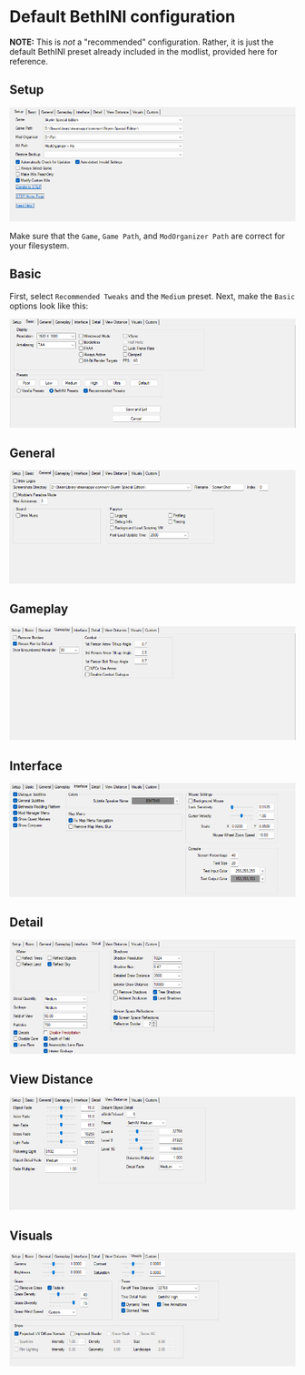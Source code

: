 # Default BethINI configuration

**NOTE:** This is _not_ a "recommended" configuration. Rather, it is just the default BethINI preset already included in the modlist, provided here for reference.

## Setup

![setup](assets/bethini/1.%20setup.png)

Make sure that the `Game`, `Game Path`, and `ModOrganizer Path` are correct for your filesystem.

## Basic

First, select `Recommended Tweaks` and the `Medium` preset. Next, make the `Basic` options look like this:

![basic](assets/bethini/2.%20basic.png)

## General

![general](assets/bethini/3.%20general.png)

## Gameplay

![gameplay](assets/bethini/4.%20gameplay.png)

## Interface

![interface](assets/bethini/5.%20interface.png)

## Detail

![detail](assets/bethini/6.%20detail.png)

## View Distance

![viewdistance](assets/bethini/7.%20view%20distance.png)

## Visuals

![visuals](assets/bethini/8.%20visuals.png)
